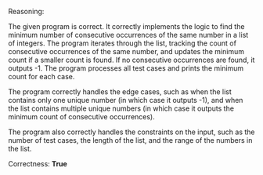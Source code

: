 Reasoning: 

The given program is correct. It correctly implements the logic to find the minimum number of consecutive occurrences of the same number in a list of integers. The program iterates through the list, tracking the count of consecutive occurrences of the same number, and updates the minimum count if a smaller count is found. If no consecutive occurrences are found, it outputs -1. The program processes all test cases and prints the minimum count for each case.

The program correctly handles the edge cases, such as when the list contains only one unique number (in which case it outputs -1), and when the list contains multiple unique numbers (in which case it outputs the minimum count of consecutive occurrences).

The program also correctly handles the constraints on the input, such as the number of test cases, the length of the list, and the range of the numbers in the list.

Correctness: **True**